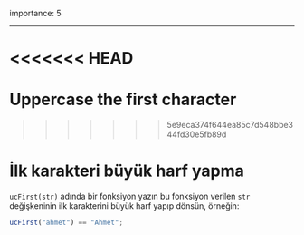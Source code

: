 importance: 5

---

<<<<<<< HEAD
=======
# Uppercase the first character
>>>>>>> 5e9eca374f644ea85c7d548bbe344fd30e5fb89d

# İlk karakteri büyük harf yapma

`ucFirst(str)` adında bir fonksiyon yazın bu fonksiyon verilen `str` değişkeninin ilk karakterini büyük harf yapıp dönsün, örneğin:

```js
ucFirst("ahmet") == "Ahmet";
```
